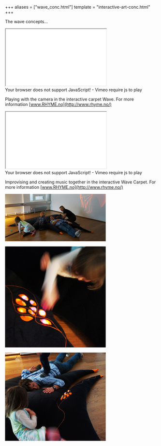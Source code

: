 +++
aliases = ["wave_conc.html"]
template = "interactive-art-conc.html"
+++

The wave concepts...

<iframe title="Wave Carpet - playing with the camera" src="//player.vimeo.com/video/38722020?title=0&amp;byline=0&amp;portrait=0" width="333" height="187" webkitallowfullscreen mozallowfullscreen allowfullscreen>
</iframe>
<noscript><br>Your browser does not support JavaScript! - Vimeo require js to play</noscript>

Playing with the camera in the interactive carpet Wave. For more information [www.RHYME.no](http://www.rhyme.no/)

<iframe title="Wave Carpet - improvising together" src="//player.vimeo.com/video/38747423?title=0&amp;byline=0&amp;portrait=0" width="333" height="187" webkitAllowFullScreen mozallowfullscreen allowFullScreen></iframe>  
<noscript><br>Your browser does not support JavaScript! - Vimeo require js to play</noscript>

Improvising and creating music together in the interactive Wave Carpet. For more information [www.RHYME.no](http://www.rhyme.no/)

![WaveCarpetPamilyplay](/images/WaveCarpetPamilyplayjpg.jpg)


<!-- break -->


![Bubble Girl Play](/images/BubbleGirlPla333y.jpg)

![WaveFarogBarnmff](/images/WaveFarogBarnmff.jpg)
